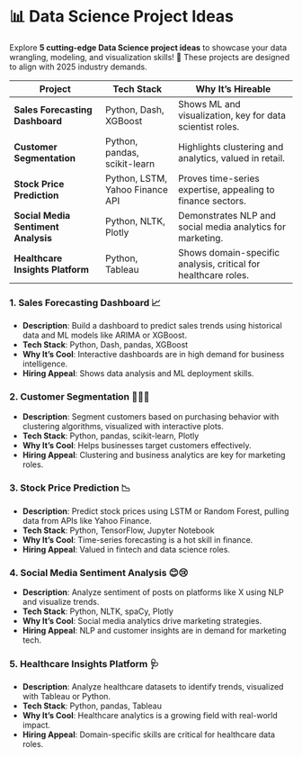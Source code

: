 # 📊 Data Science Project Ideas

Explore **5 cutting-edge Data Science project ideas** to showcase your data wrangling, modeling, and visualization skills! 🚀 These projects are designed to align with 2025 industry demands.

| Project | Tech Stack | Why It’s Hireable |
| --- | --- | --- |
| **Sales Forecasting Dashboard** | Python, Dash, XGBoost | Shows ML and visualization, key for data scientist roles. |
| **Customer Segmentation** | Python, pandas, scikit-learn | Highlights clustering and analytics, valued in retail. |
| **Stock Price Prediction** | Python, LSTM, Yahoo Finance API | Proves time-series expertise, appealing to finance sectors. |
| **Social Media Sentiment Analysis** | Python, NLTK, Plotly | Demonstrates NLP and social media analytics for marketing. |
| **Healthcare Insights Platform** | Python, Tableau | Shows domain-specific analysis, critical for healthcare roles. |

### 1. Sales Forecasting Dashboard 📈
- **Description**: Build a dashboard to predict sales trends using historical data and ML models like ARIMA or XGBoost.
- **Tech Stack**: Python, Dash, pandas, XGBoost
- **Why It’s Cool**: Interactive dashboards are in high demand for business intelligence.
- **Hiring Appeal**: Shows data analysis and ML deployment skills.

### 2. Customer Segmentation 🧑‍🤝‍🧑
- **Description**: Segment customers based on purchasing behavior with clustering algorithms, visualized with interactive plots.
- **Tech Stack**: Python, pandas, scikit-learn, Plotly
- **Why It’s Cool**: Helps businesses target customers effectively.
- **Hiring Appeal**: Clustering and business analytics are key for marketing roles.

### 3. Stock Price Prediction 📉
- **Description**: Predict stock prices using LSTM or Random Forest, pulling data from APIs like Yahoo Finance.
- **Tech Stack**: Python, TensorFlow, Jupyter Notebook
- **Why It’s Cool**: Time-series forecasting is a hot skill in finance.
- **Hiring Appeal**: Valued in fintech and data science roles.

### 4. Social Media Sentiment Analysis 😊😢
- **Description**: Analyze sentiment of posts on platforms like X using NLP and visualize trends.
- **Tech Stack**: Python, NLTK, spaCy, Plotly
- **Why It’s Cool**: Social media analytics drive marketing strategies.
- **Hiring Appeal**: NLP and customer insights are in demand for marketing tech.

### 5. Healthcare Insights Platform 🩺
- **Description**: Analyze healthcare datasets to identify trends, visualized with Tableau or Python.
- **Tech Stack**: Python, pandas, Tableau
- **Why It’s Cool**: Healthcare analytics is a growing field with real-world impact.
- **Hiring Appeal**: Domain-specific skills are critical for healthcare data roles.